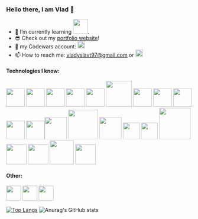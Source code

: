 ### Hello there, I am Vlad 👋

- 🌱 I’m currently learning <img src="https://cdn.jsdelivr.net/gh/devicons/devicon/icons/java/java-original-wordmark.svg" width="40px"/>.
- 😎 Check out my [portfolio website](https://portfolio-jade-chi-24.vercel.app/)!
- 🦾 my Codewars account: [<img alt="alt_text" width="20px" target="_blank" src="https://user-images.githubusercontent.com/85371429/217860756-2055b324-dd73-4f4a-97d2-f479c1be9c36.svg" />](https://www.codewars.com/users/vladyslavt97)
- 📫 How to reach me: vladyslavt97@gmail.com or [<img alt="alt_text" width="20px" target="_blank" src="https://cdn.jsdelivr.net/gh/devicons/devicon/icons/linkedin/linkedin-original.svg" />](https://www.linkedin.com/in/vladyslav-tsurkanenko/)

#### Technologies I know: 
<img src="https://cdn.jsdelivr.net/gh/devicons/devicon/icons/typescript/typescript-original.svg" width="50px"/> <img src="https://cdn.jsdelivr.net/gh/devicons/devicon/icons/react/react-original-wordmark.svg" width="50px"/> <img src="https://cdn.jsdelivr.net/gh/devicons/devicon/icons/javascript/javascript-original.svg" width="50px"/> <img src="https://cdn.jsdelivr.net/gh/devicons/devicon/icons/nodejs/nodejs-original-wordmark.svg" width="50px"/> <img src="https://cdn.jsdelivr.net/gh/devicons/devicon/icons/vuejs/vuejs-original-wordmark.svg" width="50px"/> <img 
src="https://cdn.jsdelivr.net/gh/devicons/devicon/icons/socketio/socketio-original-wordmark.svg" width="70px"/> <img
src="https://cdn.jsdelivr.net/gh/devicons/devicon/icons/redux/redux-original.svg" width="50px"/> <img src="https://cdn.jsdelivr.net/gh/devicons/devicon/icons/html5/html5-original-wordmark.svg" width="50px"/> <img src="https://cdn.jsdelivr.net/gh/devicons/devicon/icons/css3/css3-original-wordmark.svg" width="50px"/> <img src="https://cdn.jsdelivr.net/gh/devicons/devicon/icons/postgresql/postgresql-original-wordmark.svg" width="50px"/> <img src="https://cdn.jsdelivr.net/gh/devicons/devicon/icons/jquery/jquery-original-wordmark.svg" width="50px"/><img src="https://cdn.jsdelivr.net/gh/devicons/devicon/icons/handlebars/handlebars-original-wordmark.svg" width="60px"/> <img src="https://cdn.jsdelivr.net/gh/devicons/devicon/icons/tailwindcss/tailwindcss-original-wordmark.svg" width="80px"/> <img src="https://cdn.jsdelivr.net/gh/devicons/devicon/icons/nextjs/nextjs-original-wordmark.svg" width="60px"/> <img src="https://user-images.githubusercontent.com/85371429/220571089-9dd5a930-f332-419a-9abe-1ea52efccf4e.png" width="45px"/> <img src="https://cdn.jsdelivr.net/gh/devicons/devicon/icons/mongodb/mongodb-original-wordmark.svg"  width="45px"/> <img src="https://user-images.githubusercontent.com/85371429/223682762-b412bc35-2d6a-4368-bb65-e660b05b6580.png"  width="85px"/> <img src="https://cdn.jsdelivr.net/gh/devicons/devicon/icons/firebase/firebase-plain-wordmark.svg"  width="55px"/> <img src="https://cdn.jsdelivr.net/gh/devicons/devicon/icons/spring/spring-original-wordmark.svg" width="55px"/> <img src="https://cdn.jsdelivr.net/gh/devicons/devicon/icons/express/express-original-wordmark.svg" width="65px"/> <img src="https://cdn.jsdelivr.net/gh/devicons/devicon/icons/bootstrap/bootstrap-original-wordmark.svg" width="55px"/>
          
          
          
          




          
          

#### Other:
<img src="https://cdn.jsdelivr.net/gh/devicons/devicon/icons/photoshop/photoshop-plain.svg" width="40px"/> <img src="https://cdn.jsdelivr.net/gh/devicons/devicon/icons/aftereffects/aftereffects-original.svg" width="40px"/> <img src="https://cdn.jsdelivr.net/gh/devicons/devicon/icons/premierepro/premierepro-original.svg" width="40px"/>



[![Top Langs](https://github-readme-stats.vercel.app/api/top-langs/?username=vladyslavt97&exclude_repo=Bootcamp-tasks,Petition,Imageboard)](https://github.com/anuraghazra/github-readme-stats) ![Anurag's GitHub stats](https://github-readme-stats.vercel.app/api?username=vladyslavt97&hide=contribs,prs)
